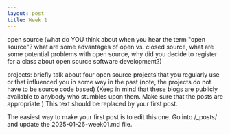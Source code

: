 ```yaml
---
layout: post
title: Week 1
---
```


open source (what do YOU think about when you hear the term "open source"? what are some advantages of open vs. closed source, what are some potential problems with open source, why did you decide to register for a class about open source software development?)


projects: briefly talk about four open source projects that you regularly use or that influenced you in some way in the past (note, the projects do not have to be source code based) (Keep in mind that these blogs are publicly available to anybody who stumbles upon them. Make sure that the posts are appropriate.)
This text should be replaced by your first post.

The easiest way to make your first post is to edit this one.
Go into /_posts/ and update the 2025-01-26-week01.md file.
